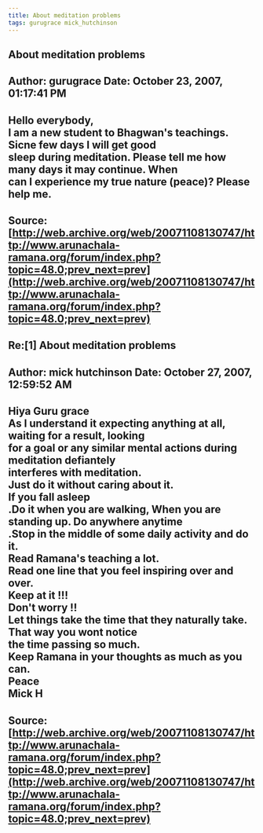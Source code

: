 ```yaml
--- 
title: About meditation problems   
tags: gurugrace mick_hutchinson  
---  
```

## About meditation problems  
Author: gurugrace           Date: October 23, 2007, 01:17:41 PM  
---  
Hello everybody,   
I am a new student to Bhagwan's teachings. Sicne few days I will get good  
sleep during meditation. Please tell me how many days it may continue. When  
can I experience my true nature (peace)? Please help me.
 ---  
Source:[http://web.archive.org/web/20071108130747/http://www.arunachala-ramana.org/forum/index.php?topic=48.0;prev_next=prev](http://web.archive.org/web/20071108130747/http://www.arunachala-ramana.org/forum/index.php?topic=48.0;prev_next=prev)   
---  

## Re:[1] About meditation problems  
Author: mick hutchinson     Date: October 27, 2007, 12:59:52 AM  
---  
Hiya Guru grace   
As I understand it expecting anything at all, waiting for a result, looking  
for a goal or any similar mental actions during meditation defiantely  
interferes with meditation.   
Just do it without caring about it.   
If you fall asleep   
.Do it when you are walking, When you are standing up. Do anywhere anytime  
.Stop in the middle of some daily activity and do it.   
Read Ramana's teaching a lot.   
Read one line that you feel inspiring over and over.   
Keep at it !!!   
Don't worry !!   
Let things take the time that they naturally take. That way you wont notice  
the time passing so much.   
Keep Ramana in your thoughts as much as you can.   
Peace   
Mick H
 ---  
Source:[http://web.archive.org/web/20071108130747/http://www.arunachala-ramana.org/forum/index.php?topic=48.0;prev_next=prev](http://web.archive.org/web/20071108130747/http://www.arunachala-ramana.org/forum/index.php?topic=48.0;prev_next=prev)   
---  

